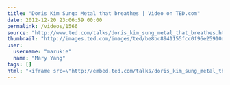 ```yaml
---
title: "Doris Kim Sung: Metal that breathes | Video on TED.com"
date: 2012-12-20 23:06:59 00:00
permalink: /videos/1566
source: "http://www.ted.com/talks/doris_kim_sung_metal_that_breathes.html?source=facebook#.UNKadouOAap.facebook"
thumbnail: "http://images.ted.com/images/ted/be8bc8941155fcc0f96e25910d486ef6611e4a1c_389x292.jpg"
user:
  username: "marukie"
  name: "Mary Yang"
tags: []
html: "<iframe src=\"http://embed.ted.com/talks/doris_kim_sung_metal_that_breathes.html\" width=\"560\" height=\"315\" frameborder=\"0\" scrolling=\"no\" webkitAllowFullScreen mozallowfullscreen allowFullScreen></iframe>"
---
```


